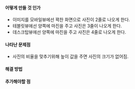 #### 어떻게 만들 것 인가  
 - 이미지를 모바일뷰에선 꽉찬 화면으로 사진이 2줄로 나오게 한다.  
 - 테블릿뷰에선 양쪽에 마진을 주고 사진은 3줄이 나오게 한다.  
 - 데스크탑뷰에선 양쪽에 마진을 주고 사진은 4줄로 나오게 한다.  

#### 나타난 문제점  
 - 사진의 비율을 맞추기위해 높이 값을 주면 사진의 크기가 없어짐.  

#### 해결 방법  

#### 추가해야할 점  
